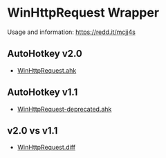 
# WinHttpRequest Wrapper

Usage and information: <https://redd.it/mcjj4s>

## AutoHotkey v2.0

- [WinHttpRequest.ahk]

## AutoHotkey v1.1

- [WinHttpRequest-deprecated.ahk]

## v2.0 vs v1.1

- [WinHttpRequest.diff]

[WinHttpRequest.ahk]: #file-winhttprequest-ahk
[WinHttpRequest-deprecated.ahk]: #file-winhttprequest-deprecated-ahk
[WinHttpRequest.diff]: #file-winhttprequest-diff
